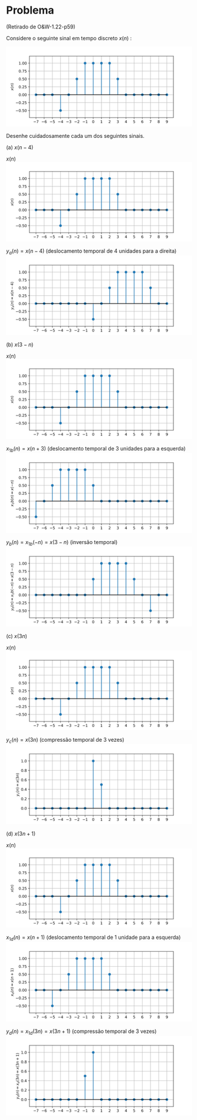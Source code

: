# Problema

(Retirado de O&W-1.22-p59)

Considere o seguinte sinal em tempo discreto $x(n)$ :

![ss-tvi-o22-xn](pub/ss-tvi/prob/ss-tvi-o22/attachments/ss-tvi-o22-xn.svg)

Desenhe cuidadosamente cada um dos seguintes sinais.

(a) $x(n-4)$


$x(n)$
![ss-tvi-o22-xa](pub/ss-tvi/prob/ss-tvi-o22/attachments/ss-tvi-o22-xa.svg)

$y_a(n) = x(n-4)$ (deslocamento temporal de 4 unidades para a direita)
![ss-tvi-o22-ya](pub/ss-tvi/prob/ss-tvi-o22/attachments/ss-tvi-o22-ya.svg)

(b) $x(3-n)$


$x(n)$
![ss-tvi-o22-xb](pub/ss-tvi/prob/ss-tvi-o22/attachments/ss-tvi-o22-xb.svg)

$x_{1b}(n) = x(n+3)$ (deslocamento temporal de 3 unidades para a esquerda)
![ss-tvi-o22-x1b](pub/ss-tvi/prob/ss-tvi-o22/attachments/ss-tvi-o22-x1b.svg)

$y_b(n) = x_{1b}(-n) = x(3-n)$ (inversão temporal)
![ss-tvi-o22-yb](pub/ss-tvi/prob/ss-tvi-o22/attachments/ss-tvi-o22-yb.svg)


(c) $x(3n)$


$x(n)$
![ss-tvi-o22-xc](pub/ss-tvi/prob/ss-tvi-o22/attachments/ss-tvi-o22-xc.svg)

$y_c(n) = x(3n)$ (compressão temporal de 3 vezes)
![ss-tvi-o22-yc](pub/ss-tvi/prob/ss-tvi-o22/attachments/ss-tvi-o22-yc.svg)


(d) $x(3n+1)$


$x(n)$
![ss-tvi-o22-xd](pub/ss-tvi/prob/ss-tvi-o22/attachments/ss-tvi-o22-xd.svg)

$x_{1d}(n) = x(n+1)$ (deslocamento temporal de 1 unidade para a esquerda)
![ss-tvi-o22-x1d](pub/ss-tvi/prob/ss-tvi-o22/attachments/ss-tvi-o22-x1d.svg)

$y_d(n) = x_{1d}(3n) = x(3n+1)$ (compressão temporal de 3 vezes)
![ss-tvi-o22-yd](pub/ss-tvi/prob/ss-tvi-o22/attachments/ss-tvi-o22-yd.svg)




